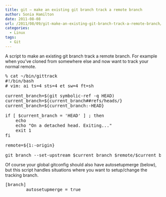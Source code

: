 ```yaml
---
title: git – make an existing git branch track a remote branch
author: Sonia Hamilton
date: 2011-08-08
url: /2011/08/09/git-make-an-existing-git-branch-track-a-remote-branch/
categories:
  - Linux
tags:
  - Git
---
```

A script to make an existing git branch track a remote branch. For example when you&#8217;ve cloned from somewhere else and now want to track your normal remote.

<pre>% cat ~/bin/gittrack
#!/bin/bash
# vim: ai ts=4 sts=4 et sw=4 ft=sh

current_branch=$(git symbolic-ref -q HEAD)
current_branch=${current_branch##refs/heads/}
current_branch=${current_branch:-HEAD}

if [ $current_branch = 'HEAD' ] ; then
    echo
    echo "On a detached head. Exiting..."
    exit 1
fi

remote=${1:-origin}

git branch --set-upstream $current_branch $remote/$current_branch</pre>

Of course your global gitconfig should also have autosetupmerge (below), but this script handles situations where you want to setup/change the tracking branch.

<pre>[branch]
        autosetupmerge = true</pre>
